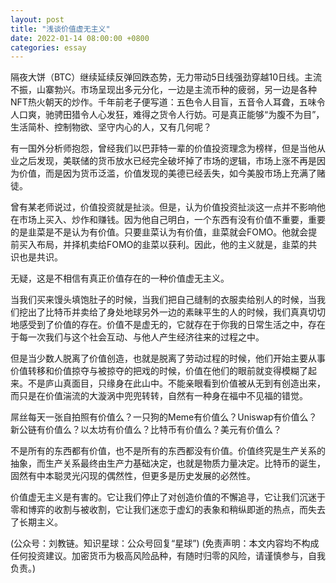 ```yaml
---
layout: post
title: "浅谈价值虚无主义"
date: 2022-01-14 08:00:00 +0800
categories: essay
---
```


隔夜大饼（BTC）继续延续反弹回跌态势，无力带动5日线强劲穿越10日线。主流不振，山寨勃兴。市场呈现出多元分化，一边是主流币种的疲弱，另一边是各种NFT热火朝天的炒作。千年前老子便写道：五色令人目盲，五音令人耳聋，五味令人口爽，驰骋田猎令人心发狂，难得之货令人行妨。可是真正能够“为腹不为目”，生活简朴、控制物欲、坚守内心的人，又有几何呢？

有一国外分析师抱怨，曾经我们以巴菲特一辈的价值投资理念为榜样，但是当他从业之后发现，美联储的货币放水已经完全破坏掉了市场的逻辑，市场上涨不再是因为价值，而是因为货币泛滥，价值发现的美德已经丢失，如今美股市场上充满了赌徒。

曾有某老师说过，价值投资就是扯淡。但是，认为价值投资扯淡这一点并不影响他在市场上买入、炒作和赚钱。因为他自己明白，一个东西有没有价值不重要，重要的是韭菜是不是认为有价值。只要韭菜认为有价值，韭菜就会FOMO。他就会提前买入布局，并择机卖给FOMO的韭菜以获利。因此，他的主义就是，韭菜的共识也是共识。

无疑，这是不相信有真正价值存在的一种价值虚无主义。

当我们买来馒头填饱肚子的时候，当我们把自己缝制的衣服卖给别人的时候，当我们挖出了比特币并卖给了身处地球另外一边的素昧平生的人的时候，我们真真切切地感受到了价值的存在。价值不是虚无的，它就存在于你我的日常生活之中，存在于每一次我们与这个社会互动、与他人产生经济往来的过程之中。

但是当少数人脱离了价值创造，也就是脱离了劳动过程的时候，他们开始主要从事价值转移和价值掠夺与被掠夺的把戏的时候，价值在他们的眼前就变得模糊了起来。不是庐山真面目，只缘身在此山中。不能亲眼看到价值被从无到有创造出来，而只是在价值湍流的大漩涡中兜兜转转，自然有一种身在福中不见福的错觉。

屌丝每天一张自拍照有价值么？一只狗的Meme有价值么？Uniswap有价值么？新公链有价值么？以太坊有价值么？比特币有价值么？美元有价值么？

不是所有的东西都有价值，也不是所有的东西都没有价值。价值终究是生产关系的抽象，而生产关系最终由生产力基础决定，也就是物质力量决定。比特币的诞生，固然有中本聪灵光闪现的偶然性，但更多是历史发展的必然性。

价值虚无主义是有害的。它让我们停止了对创造价值的不懈追寻，它让我们沉迷于零和博弈的收割与被收割，它让我们迷恋于虚幻的表象和稍纵即逝的热点，而失去了长期主义。

(公众号：刘教链。知识星球：公众号回复“星球”)
(免责声明：本文内容均不构成任何投资建议。加密货币为极高风险品种，有随时归零的风险，请谨慎参与，自我负责。)